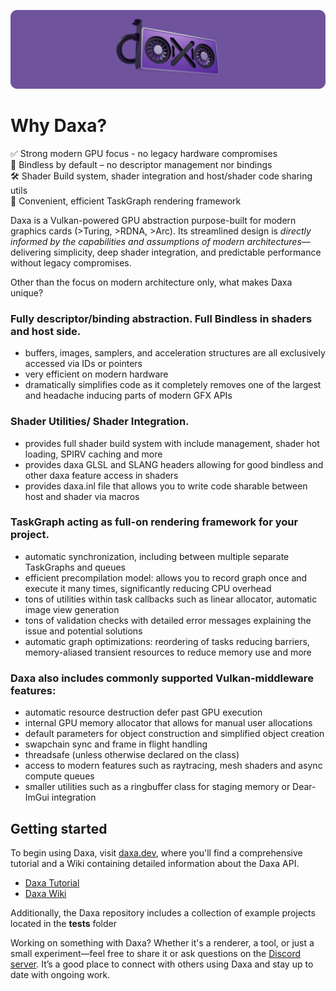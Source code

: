<p align="center">
  <!-- <a href="https://github.com/Ipotrick/Daxa"> -->
	<img src="misc/daxa-logo.png" width="800" alt="Daxa logo">
  <!-- </a> -->
</p>

# Why Daxa?
✅ Strong modern GPU focus - no legacy hardware compromises  
🚀 Bindless by default – no descriptor management nor bindings  
🛠️ Shader Build system, shader integration and host/shader code sharing utils  
🧩 Convenient, efficient TaskGraph rendering framework

Daxa is a Vulkan-powered GPU abstraction purpose-built for modern graphics cards (>Turing, >RDNA, >Arc). Its streamlined design is *directly informed by the capabilities and assumptions of modern architectures*—delivering simplicity, deep shader integration, and predictable performance without legacy compromises.

Other than the focus on modern architecture only, what makes Daxa unique?

### Fully descriptor/binding abstraction. Full Bindless in shaders and host side.
  * buffers, images, samplers, and acceleration structures are all exclusively accessed via IDs or pointers
  * very efficient on modern hardware
  * dramatically simplifies code as it completely removes one of the largest and headache inducing parts of modern GFX APIs

### Shader Utilities/ Shader Integration.
  * provides full shader build system with include management, shader hot loading, SPIRV caching and more
  * provides daxa GLSL and SLANG headers allowing for good bindless and other daxa feature access in shaders
  * provides daxa.inl file that allows you to write code sharable between host and shader via macros

### TaskGraph acting as full-on rendering framework for your project.
  * automatic synchronization, including between multiple separate TaskGraphs and queues
  * efficient precompilation model: allows you to record graph once and execute it many times, significantly reducing CPU overhead
  * tons of utilities within task callbacks such as linear allocator, automatic image view generation
  * tons of validation checks with detailed error messages explaining the issue and potential solutions
  * automatic graph optimizations: reordering of tasks reducing barriers, memory-aliased transient resources to reduce memory use and more

### Daxa also includes commonly supported Vulkan-middleware features:
* automatic resource destruction defer past GPU execution
* internal GPU memory allocator that allows for manual user allocations
* default parameters for object construction and simplified object creation
* swapchain sync and frame in flight handling
* threadsafe (unless otherwise declared on the class)
* access to modern features such as raytracing, mesh shaders and async compute queues
* smaller utilities such as a ringbuffer class for staging memory or Dear-ImGui integration

## Getting started

To begin using Daxa, visit [daxa.dev](https://daxa.dev/), where you'll find a comprehensive tutorial and a Wiki containing detailed information about the Daxa API.

- [Daxa Tutorial](https://tutorial.daxa.dev/)
- [Daxa Wiki](https://wiki.daxa.dev/)

Additionally, the Daxa repository includes a collection of example projects located in the **tests** folder

Working on something with Daxa? Whether it's a renderer, a tool, or just a small experiment—feel free to share it or ask questions on the [Discord server](https://discord.gg/MJPJvZ4FK5). It’s a good place to connect with others using Daxa and stay up to date with ongoing work.